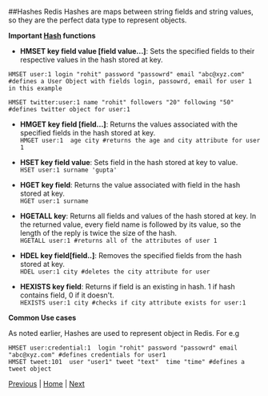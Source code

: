 ##Hashes
Redis Hashes are maps between string fields and string values, so they are the perfect data type to represent objects.

__Important [Hash](http://redis.io/commands#hash) functions__

* __HMSET key field value [field value...]__: Sets the specified fields to their respective values in the hash stored at key. 

```
HMSET user:1 login "rohit" password "passowrd" email "abc@xyz.com" #defines a User Object with fields login, passowrd, email for user 1 in this example  

HMSET twitter:user:1 name "rohit" followers "20" following "50" #defines twitter object for user:1
```

* __HMGET key field [field...]__: Returns the values associated with the specified fields in the hash stored at key.  
`HMGET user:1  age city #returns the age and city attribute for user 1`

* __HSET key field value__: Sets field in the hash stored at key to value.  
`HSET user:1 surname 'gupta'`

* __HGET key field__: Returns the value associated with field in the hash stored at key.  
`HGET user:1 surname`

* __HGETALL key__: Returns all fields and values of the hash stored at key. In the returned value, every field name is followed by its value, so the length of the reply is twice the size of the hash.  
`HGETALL user:1 #returns all of the attributes of user 1`

* __HDEL key field[field..]__: Removes the specified fields from the hash stored at key.  
`HDEL user:1 city #deletes the city attribute for user`

* __HEXISTS key field__: Returns if field is an existing in hash. 1 if hash contains field, 0 if it doesn't.  
`HEXISTS user:1 city #checks if city attribute exists for user:1`

__Common Use cases__

As noted earlier, Hashes are used to represent object in Redis. For e.g
```
HMSET user:credential:1  login "rohit" password "passowrd" email "abc@xyz.com" #defines credentials for user1
HMSET tweet:101  user "user1" tweet "text"  time "time" #defines a tweet object

```

[Previous](https://github.com/joed7/Redis/blob/master/string.md)  |  [Home](https://github.com/joed7/Redis)  |  [Next](https://github.com/joed7/Redis/blob/master/list.md)
 